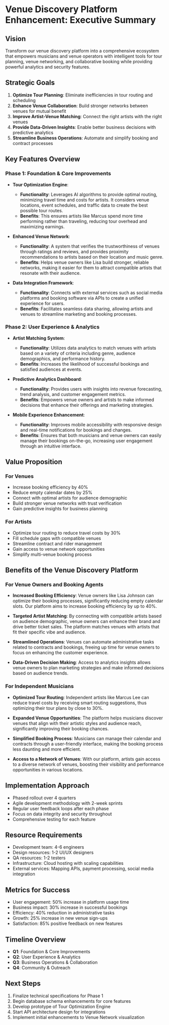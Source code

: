 # Venue Discovery Platform Enhancement: Executive Summary

## Vision
Transform our venue discovery platform into a comprehensive ecosystem that empowers musicians and venue operators with intelligent tools for tour planning, venue networking, and collaborative booking while providing powerful analytics and security features.

## Strategic Goals
1. **Optimize Tour Planning**: Eliminate inefficiencies in tour routing and scheduling
2. **Enhance Venue Collaboration**: Build stronger networks between venues for mutual benefit
3. **Improve Artist-Venue Matching**: Connect the right artists with the right venues
4. **Provide Data-Driven Insights**: Enable better business decisions with predictive analytics
5. **Streamline Business Operations**: Automate and simplify booking and contract processes

## Key Features Overview

### Phase 1: Foundation & Core Improvements
- **Tour Optimization Engine**: 
  - **Functionality**: Leverages AI algorithms to provide optimal routing, minimizing travel time and costs for artists. It considers venue locations, event schedules, and traffic data to create the best possible tour routes.
  - **Benefits**: This ensures artists like Marcus spend more time performing rather than traveling, reducing tour overhead and maximizing earnings.

- **Enhanced Venue Network**: 
  - **Functionality**: A system that verifies the trustworthiness of venues through ratings and reviews, and provides proximity recommendations to artists based on their location and music genre.
  - **Benefits**: Helps venue owners like Lisa build stronger, reliable networks, making it easier for them to attract compatible artists that resonate with their audience.

- **Data Integration Framework**: 
  - **Functionality**: Connects with external services such as social media platforms and booking software via APIs to create a unified experience for users.
  - **Benefits**: Facilitates seamless data sharing, allowing artists and venues to streamline marketing and booking processes.

### Phase 2: User Experience & Analytics
- **Artist Matching System**: 
  - **Functionality**: Utilizes data analytics to match venues with artists based on a variety of criteria including genre, audience demographics, and performance history.
  - **Benefits**: Increases the likelihood of successful bookings and satisfied audiences at events.

- **Predictive Analytics Dashboard**: 
  - **Functionality**: Provides users with insights into revenue forecasting, trend analysis, and customer engagement metrics.
  - **Benefits**: Empowers venue owners and artists to make informed decisions that enhance their offerings and marketing strategies.

- **Mobile Experience Enhancement**: 
  - **Functionality**: Improves mobile accessibility with responsive design and real-time notifications for bookings and changes.
  - **Benefits**: Ensures that both musicians and venue owners can easily manage their bookings on-the-go, increasing user engagement through an intuitive interface.

## Value Proposition

### For Venues
- Increase booking efficiency by 40%
- Reduce empty calendar dates by 25%
- Connect with optimal artists for audience demographic
- Build stronger venue networks with trust verification
- Gain predictive insights for business planning

### For Artists
- Optimize tour routing to reduce travel costs by 30%
- Fill schedule gaps with compatible venues
- Streamline contract and rider management
- Gain access to venue network opportunities
- Simplify multi-venue booking process

## Benefits of the Venue Discovery Platform

### For Venue Owners and Booking Agents
- **Increased Booking Efficiency**: Venue owners like Lisa Johnson can optimize their booking processes, significantly reducing empty calendar slots. Our platform aims to increase booking efficiency by up to 40%.

- **Targeted Artist Matching**: By connecting with compatible artists based on audience demographic, venue owners can enhance their brand and drive better ticket sales. The platform matches venues with artists that fit their specific vibe and audience.

- **Streamlined Operations**: Venues can automate administrative tasks related to contracts and bookings, freeing up time for venue owners to focus on enhancing the customer experience.

- **Data-Driven Decision Making**: Access to analytics insights allows venue owners to plan marketing strategies and make informed decisions based on audience trends.

### For Independent Musicians
- **Optimized Tour Routing**: Independent artists like Marcus Lee can reduce travel costs by receiving smart routing suggestions, thus optimizing their tour plans by close to 30%.

- **Expanded Venue Opportunities**: The platform helps musicians discover venues that align with their artistic styles and audience reach, significantly improving their booking chances.

- **Simplified Booking Process**: Musicians can manage their calendar and contracts through a user-friendly interface, making the booking process less daunting and more efficient.

- **Access to a Network of Venues**: With our platform, artists gain access to a diverse network of venues, boosting their visibility and performance opportunities in various locations.

## Implementation Approach
- Phased rollout over 4 quarters
- Agile development methodology with 2-week sprints
- Regular user feedback loops after each phase
- Focus on data integrity and security throughout
- Comprehensive testing for each feature

## Resource Requirements
- Development team: 4-6 engineers
- Design resources: 1-2 UI/UX designers
- QA resources: 1-2 testers
- Infrastructure: Cloud hosting with scaling capabilities
- External services: Mapping APIs, payment processing, social media integration

## Metrics for Success
- User engagement: 50% increase in platform usage time
- Business impact: 30% increase in successful bookings
- Efficiency: 40% reduction in administrative tasks
- Growth: 25% increase in new venue sign-ups
- Satisfaction: 85% positive feedback on new features

## Timeline Overview
- **Q1**: Foundation & Core Improvements
- **Q2**: User Experience & Analytics
- **Q3**: Business Operations & Collaboration
- **Q4**: Community & Outreach

## Next Steps
1. Finalize technical specifications for Phase 1
2. Begin database schema enhancements for core features
3. Develop prototype of Tour Optimization Engine
4. Start API architecture design for integrations
5. Implement initial enhancements to Venue Network visualization